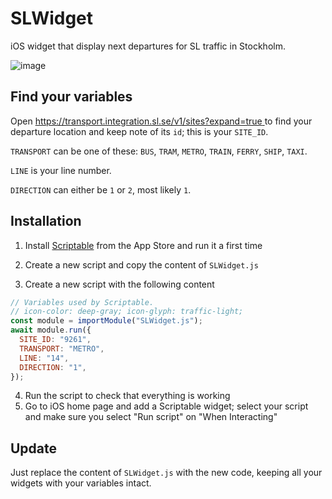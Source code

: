 # SLWidget

iOS widget that display next departures for SL traffic in Stockholm.

![image](https://github.com/user-attachments/assets/6517740c-cb40-45e4-8fe3-3e9e3ad5267d)

## Find your variables

Open [https://transport.integration.sl.se/v1/sites?expand=true
](https://transport.integration.sl.se/v1/sites?expand=true
) to find your departure location and keep note of its `id`; this is your `SITE_ID`.

`TRANSPORT` can be one of these: `BUS`, `TRAM`, `METRO`, `TRAIN`, `FERRY`, `SHIP`, `TAXI`.

`LINE` is your line number.

`DIRECTION` can either be `1` or `2`, most likely `1`.

## Installation

1. Install [Scriptable](https://apps.apple.com/us/app/scriptable/id1405459188) from the App Store and run it a first time

2. Create a new script and copy the content of `SLWidget.js`

3. Create a new script with the following content

```js
// Variables used by Scriptable.
// icon-color: deep-gray; icon-glyph: traffic-light;
const module = importModule("SLWidget.js");
await module.run({
  SITE_ID: "9261",
  TRANSPORT: "METRO",
  LINE: "14",
  DIRECTION: "1",
});
```

4. Run the script to check that everything is working
5. Go to iOS home page and add a Scriptable widget; select your script and make sure you select "Run script" on "When Interacting" 

## Update

Just replace the content of `SLWidget.js` with the new code, keeping all your widgets with your variables intact.
